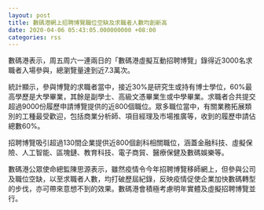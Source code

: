 ```yaml
---
layout: post
title: 數碼港網上招聘博覽職位空缺及求職者人數均創新高
date: 2020-04-06 05:43:05.000000000 +08:00
categories: rss
---
```


數碼港表示，周五周六一連兩日的「數碼港虛擬互動招聘博覽」錄得近3000名求職者入場參與，總瀏覽量達到近7.3萬次。

統計顯示，參與博覽的求職者當中，接近30%是研究生或持有博士學位，60%最高學歷是大學畢業，其餘是副學士、高級文憑畢業生或中學畢業。求職者合共提交超過9000份履歷申請博覽提供的近800個職位。眾多職位當中，有關業務拓展類別的工種最受歡迎，包括商業分析師、項目經理及市場推廣等，收到的履歷申請佔總數60%。

招聘博覽吸引超過130間企業提供近800個創科相關職位，涵蓋金融科技、虛擬保險、人工智能、區塊鏈、教育科技、電子商貿、醫療保健及數碼娛樂等。

數碼港公眾使命總監陳思源表示，雖然疫情令今年招聘博覽移師網上，但參與公司及職位空缺，以至求職者人數，均打破歷屆紀錄，反映疫情促使企業加快數碼轉型的步伐，亦可帶來意想不到的效果。數碼港會積極考慮明年實體及虛擬招聘博覽並行。
